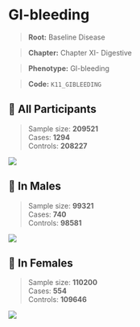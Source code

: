 # GI-bleeding

> **Root:** Baseline Disease  

> **Chapter:** Chapter XI- Digestive  

> **Phenotype:** GI-bleeding  

> **Code:** `K11_GIBLEEDING`

## 🧪 All Participants  
> Sample size: **209521**  
> Cases: **1294**  
> Controls: **208227**
<img src="/Disease/Figures/ALL/Baseline/K11_GIBLEEDING.png"/>
<CsvTable src="/Disease_Data/ALL/Baseline/LG_K11_GIBLEEDING.csv" label="🔍 View full results" />

## 👨 In Males  
> Sample size: **99321**  
> Cases: **740**  
> Controls: **98581**
<img src="/Disease/Figures/Male/Baseline/K11_GIBLEEDING.png"/>
<CsvTable src="/Disease_Data/Male/Baseline/LG_K11_GIBLEEDING.csv" label="🔍 View full results" />

## 👩 In Females  
> Sample size: **110200**  
> Cases: **554**  
> Controls: **109646**
<img src="/Disease/Figures/Female/Baseline/K11_GIBLEEDING.png"/>
<CsvTable src="/Disease_Data/Female/Baseline/LG_K11_GIBLEEDING.csv" label="🔍 View full results" />
